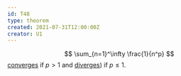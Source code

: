 ```yaml
---
id: T48
type: theorem
created: 2021-07-31T12:00:00Z
creator: U1
---
```

$$
\sum_{n=1}^\infty \frac{1}{n^p}
$$
[converges](#real-series-convergent) if $p > 1$ and [diverges](#real-series-divergent)) if $p \leq 1$.
